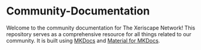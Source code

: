 # Community-Documentation
Welcome to the community documentation for The Xeriscape Network! This repository serves as a comprehensive resource for all things related to our community. It is built using [MKDocs](https://github.com/mkdocs/mkdocs) and [Material for MKDocs](https://github.com/squidfunk/mkdocs-material).
